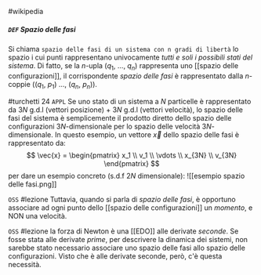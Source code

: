 #wikipedia
##### `DEF` Spazio delle fasi
Si chiama `spazio delle fasi di un sistema con n gradi di libertà` lo spazio i cui punti rappresentano univocamente _tutti e soli i possibili stati del sistema_.
Di fatto, se la $n$-upla $(q_1,\ \ldots,\ q_n)$ rappresenta uno [[spazio delle configurazioni]], il corrispondente _spazio delle fasi_ è rappresentato dalla $n$-coppie $\left((q_1,\ p_1)\ \ldots,\ (q_n,\ p_n)\right)$.

#turchetti 24
`APPL` Se uno stato di un sistema a $N$ particelle è rappresentato da $3N$ g.d.l (vettori posizione) + $3N$ g.d.l (vettori velocità), lo spazio delle fasi del sistema è semplicemente il prodotto diretto dello spazio delle configurazioni $3N$-dimensionale per lo spazio delle velocità $3N$-dimensionale. In questo esempio, un vettore $\vec{x}$ dello spazio delle fasi è rappresentato da:
$$
\vec{x} = 
\begin{pmatrix}
    x_1 \\
    v_1 \\
    \vdots \\
    x_{3N} \\
    v_{3N}
\end{pmatrix}
$$
per dare un esempio concreto (s.d.f $2N$ dimensionale):
![[esempio spazio delle fasi.png]]

`OSS` #lezione Tuttavia, quando si parla di _spazio delle fasi_, è opportuno associare ad ogni punto dello [[spazio delle configurazioni]] un _momento_, e NON una velocità.

`OSS` #lezione la forza di Newton è una [[EDO]] alle derivate _seconde_. Se fosse stata alle derivate _prime_, per descrivere la dinamica dei sistemi, non sarebbe stato necessario associare uno spazio delle fasi allo spazio delle configurazioni. Visto che è alle derivate seconde, però, c'è questa necessità.